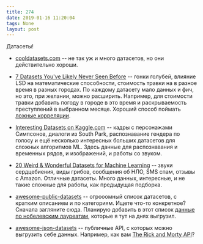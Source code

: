 ```yaml
---
title: 274
date: 2019-01-16 11:20:04
tags: None
layout: post
---
```


Датасеты!

+ [cooldatasets.com](https://www.cooldatasets.com/) -- не так уж и много датасетов, но они действительно хороши.

+ [7 Datasets You've Likely Never Seen Before](http://blog.yhat.com/posts/7-funny-datasets.html) -- гонки голубей, влияние LSD на математические способности, стоимость травки на в разное время в разных городах. По каждому датасету мало данных и фич, но это, при желании, можно расширить. Например, для стоимости травки добавить погоду в городе в это время и раскрываемость преступлений в выбранном месяце. Хороший способ поймать [ложные корреляции](http://www.tylervigen.com/spurious-correlations).

+ [Interesting Datasets on Kaggle.com](https://towardsdatascience.com/interesting-datasets-on-kaggle-com-3a4a250b0b85) -- кадры с персонажами Симпсонов, диалоги из South Park, распознавание гендера по голосу и ещё несколько интересных больших датасетов для сложных алгоритмов ML. Здесь данные для распознавания и временных рядов, и изображений, и работы со звуком.

+ [20 Weird & Wonderful Datasets for Machine Learning](https://medium.com/@olivercameron/20-weird-wonderful-datasets-for-machine-learning-c70fc89b73d5) -- звуки сердцебиения, виды грибов, сообщения об НЛО, SMS спам, отзывы с Amazon. Отличные датасеты. Много данных, интересные, и не такие сложные для работы, как предыдущая подборка.

+ [awesome-public-datasets](https://github.com/awesomedata/awesome-public-datasets) -- огрооомный список датасетов, с кратким описанием и по категориям. Ищете что-то конкретное? Сначала загляните сюда. Планирую добавить в этот список [данные по нобелевским лауреатам](https://github.com/orsinium/nobel), которые я тут на днях выгрузил.

+ [awesome-json-datasets](https://github.com/jdorfman/awesome-json-datasets) -- публичные API, с которых можно выгрузить себе данных. Например, как вам [The Rick and Morty API](https://rickandmortyapi.com/)?
